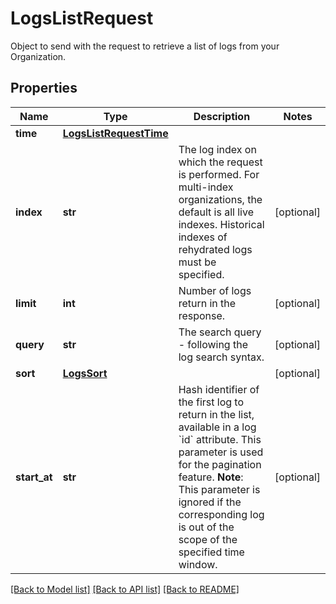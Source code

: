 # LogsListRequest

Object to send with the request to retrieve a list of logs from your Organization.

## Properties
Name | Type | Description | Notes
------------ | ------------- | ------------- | -------------
**time** | [**LogsListRequestTime**](LogsListRequestTime.md) |  | 
**index** | **str** | The log index on which the request is performed. For multi-index organizations, the default is all live indexes. Historical indexes of rehydrated logs must be specified. | [optional] 
**limit** | **int** | Number of logs return in the response. | [optional] 
**query** | **str** | The search query - following the log search syntax. | [optional] 
**sort** | [**LogsSort**](LogsSort.md) |  | [optional] 
**start_at** | **str** | Hash identifier of the first log to return in the list, available in a log &#x60;id&#x60; attribute. This parameter is used for the pagination feature.  **Note**: This parameter is ignored if the corresponding log is out of the scope of the specified time window. | [optional] 

[[Back to Model list]](README.md#documentation-for-models) [[Back to API list]](README.md#documentation-for-api-endpoints) [[Back to README]](README.md)


